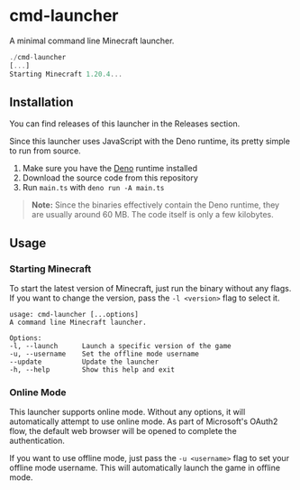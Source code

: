 # cmd-launcher

A minimal command line Minecraft launcher.

```javascript
./cmd-launcher
[...]
Starting Minecraft 1.20.4...

```

## Installation
You can find releases of this launcher in the Releases section.


Since this launcher uses JavaScript with the Deno runtime, its pretty simple to run from source.  

1. Make sure you have the [Deno](https://deno.com) runtime installed
2. Download the source code from this repository
3. Run `main.ts` with `deno run -A main.ts`

> **Note:** Since the binaries effectively contain the Deno runtime, they are usually around 60 MB. The code itself is only a few kilobytes.

## Usage

### Starting Minecraft
To start the latest version of Minecraft, just run the binary without any flags.  
If you want to change the version, pass the `-l <version>` flag to select it.

```
usage: cmd-launcher [...options]
A command line Minecraft launcher.

Options:
-l, --launch      Launch a specific version of the game
-u, --username    Set the offline mode username
--update          Update the launcher
-h, --help        Show this help and exit
```

### Online Mode
This launcher supports online mode. Without any options, it will automatically attempt to use online mode. As part of Microsoft's OAuth2 flow, the default web browser will be opened to complete the authentication.

If you want to use offline mode, just pass the `-u <username>` flag to set your offline mode username. This will automatically launch the game in offline mode.
